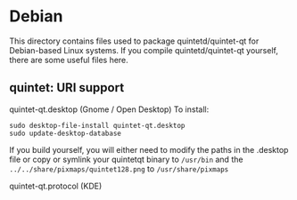 
Debian
====================
This directory contains files used to package quintetd/quintet-qt
for Debian-based Linux systems. If you compile quintetd/quintet-qt yourself, there are some useful files here.

## quintet: URI support ##


quintet-qt.desktop  (Gnome / Open Desktop)
To install:

	sudo desktop-file-install quintet-qt.desktop
	sudo update-desktop-database

If you build yourself, you will either need to modify the paths in
the .desktop file or copy or symlink your quintetqt binary to `/usr/bin`
and the `../../share/pixmaps/quintet128.png` to `/usr/share/pixmaps`

quintet-qt.protocol (KDE)

